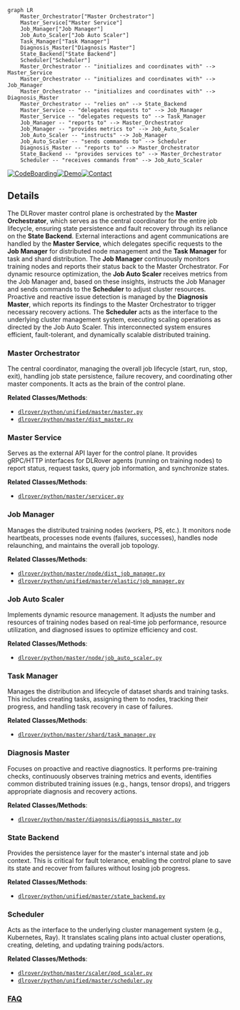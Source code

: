 ```mermaid
graph LR
    Master_Orchestrator["Master Orchestrator"]
    Master_Service["Master Service"]
    Job_Manager["Job Manager"]
    Job_Auto_Scaler["Job Auto Scaler"]
    Task_Manager["Task Manager"]
    Diagnosis_Master["Diagnosis Master"]
    State_Backend["State Backend"]
    Scheduler["Scheduler"]
    Master_Orchestrator -- "initializes and coordinates with" --> Master_Service
    Master_Orchestrator -- "initializes and coordinates with" --> Job_Manager
    Master_Orchestrator -- "initializes and coordinates with" --> Diagnosis_Master
    Master_Orchestrator -- "relies on" --> State_Backend
    Master_Service -- "delegates requests to" --> Job_Manager
    Master_Service -- "delegates requests to" --> Task_Manager
    Job_Manager -- "reports to" --> Master_Orchestrator
    Job_Manager -- "provides metrics to" --> Job_Auto_Scaler
    Job_Auto_Scaler -- "instructs" --> Job_Manager
    Job_Auto_Scaler -- "sends commands to" --> Scheduler
    Diagnosis_Master -- "reports to" --> Master_Orchestrator
    State_Backend -- "provides services to" --> Master_Orchestrator
    Scheduler -- "receives commands from" --> Job_Auto_Scaler
```

[![CodeBoarding](https://img.shields.io/badge/Generated%20by-CodeBoarding-9cf?style=flat-square)](https://github.com/CodeBoarding/GeneratedOnBoardings)[![Demo](https://img.shields.io/badge/Try%20our-Demo-blue?style=flat-square)](https://www.codeboarding.org/demo)[![Contact](https://img.shields.io/badge/Contact%20us%20-%20contact@codeboarding.org-lightgrey?style=flat-square)](mailto:contact@codeboarding.org)

## Details

The DLRover master control plane is orchestrated by the **Master Orchestrator**, which serves as the central coordinator for the entire job lifecycle, ensuring state persistence and fault recovery through its reliance on the **State Backend**. External interactions and agent communications are handled by the **Master Service**, which delegates specific requests to the **Job Manager** for distributed node management and the **Task Manager** for task and shard distribution. The **Job Manager** continuously monitors training nodes and reports their status back to the Master Orchestrator. For dynamic resource optimization, the **Job Auto Scaler** receives metrics from the Job Manager and, based on these insights, instructs the Job Manager and sends commands to the **Scheduler** to adjust cluster resources. Proactive and reactive issue detection is managed by the **Diagnosis Master**, which reports its findings to the Master Orchestrator to trigger necessary recovery actions. The **Scheduler** acts as the interface to the underlying cluster management system, executing scaling operations as directed by the Job Auto Scaler. This interconnected system ensures efficient, fault-tolerant, and dynamically scalable distributed training.

### Master Orchestrator
The central coordinator, managing the overall job lifecycle (start, run, stop, exit), handling job state persistence, failure recovery, and coordinating other master components. It acts as the brain of the control plane.


**Related Classes/Methods**:

- <a href="https://github.com/intelligent-machine-learning/dlrover/blob/master/dlrover/python/unified/master/master.py" target="_blank" rel="noopener noreferrer">`dlrover/python/unified/master/master.py`</a>
- <a href="https://github.com/intelligent-machine-learning/dlrover/blob/master/dlrover/python/master/dist_master.py" target="_blank" rel="noopener noreferrer">`dlrover/python/master/dist_master.py`</a>


### Master Service
Serves as the external API layer for the control plane. It provides gRPC/HTTP interfaces for DLRover agents (running on training nodes) to report status, request tasks, query job information, and synchronize states.


**Related Classes/Methods**:

- <a href="https://github.com/intelligent-machine-learning/dlrover/blob/master/dlrover/python/master/servicer.py" target="_blank" rel="noopener noreferrer">`dlrover/python/master/servicer.py`</a>


### Job Manager
Manages the distributed training nodes (workers, PS, etc.). It monitors node heartbeats, processes node events (failures, successes), handles node relaunching, and maintains the overall job topology.


**Related Classes/Methods**:

- <a href="https://github.com/intelligent-machine-learning/dlrover/blob/master/dlrover/python/master/node/dist_job_manager.py" target="_blank" rel="noopener noreferrer">`dlrover/python/master/node/dist_job_manager.py`</a>
- <a href="https://github.com/intelligent-machine-learning/dlrover/blob/master/dlrover/python/unified/master/elastic/job_manager.py" target="_blank" rel="noopener noreferrer">`dlrover/python/unified/master/elastic/job_manager.py`</a>


### Job Auto Scaler
Implements dynamic resource management. It adjusts the number and resources of training nodes based on real-time job performance, resource utilization, and diagnosed issues to optimize efficiency and cost.


**Related Classes/Methods**:

- <a href="https://github.com/intelligent-machine-learning/dlrover/blob/master/dlrover/python/master/node/job_auto_scaler.py" target="_blank" rel="noopener noreferrer">`dlrover/python/master/node/job_auto_scaler.py`</a>


### Task Manager
Manages the distribution and lifecycle of dataset shards and training tasks. This includes creating tasks, assigning them to nodes, tracking their progress, and handling task recovery in case of failures.


**Related Classes/Methods**:

- <a href="https://github.com/intelligent-machine-learning/dlrover/blob/master/dlrover/python/master/shard/task_manager.py" target="_blank" rel="noopener noreferrer">`dlrover/python/master/shard/task_manager.py`</a>


### Diagnosis Master
Focuses on proactive and reactive diagnostics. It performs pre-training checks, continuously observes training metrics and events, identifies common distributed training issues (e.g., hangs, tensor drops), and triggers appropriate diagnosis and recovery actions.


**Related Classes/Methods**:

- <a href="https://github.com/intelligent-machine-learning/dlrover/blob/master/dlrover/python/master/diagnosis/diagnosis_master.py" target="_blank" rel="noopener noreferrer">`dlrover/python/master/diagnosis/diagnosis_master.py`</a>


### State Backend
Provides the persistence layer for the master's internal state and job context. This is critical for fault tolerance, enabling the control plane to save its state and recover from failures without losing job progress.


**Related Classes/Methods**:

- <a href="https://github.com/intelligent-machine-learning/dlrover/blob/master/dlrover/python/unified/master/state_backend.py" target="_blank" rel="noopener noreferrer">`dlrover/python/unified/master/state_backend.py`</a>


### Scheduler
Acts as the interface to the underlying cluster management system (e.g., Kubernetes, Ray). It translates scaling plans into actual cluster operations, creating, deleting, and updating training pods/actors.


**Related Classes/Methods**:

- <a href="https://github.com/intelligent-machine-learning/dlrover/blob/master/dlrover/python/master/scaler/pod_scaler.py" target="_blank" rel="noopener noreferrer">`dlrover/python/master/scaler/pod_scaler.py`</a>
- <a href="https://github.com/intelligent-machine-learning/dlrover/blob/master/dlrover/python/unified/master/scheduler.py" target="_blank" rel="noopener noreferrer">`dlrover/python/unified/master/scheduler.py`</a>




### [FAQ](https://github.com/CodeBoarding/GeneratedOnBoardings/tree/main?tab=readme-ov-file#faq)
